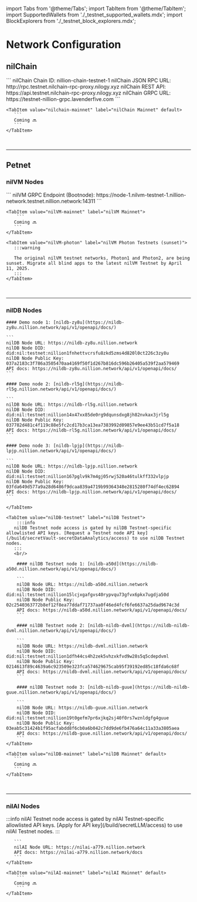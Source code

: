 import Tabs from '@theme/Tabs';
import TabItem from '@theme/TabItem';
import SupportedWallets from './\_testnet_supported_wallets.mdx';
import BlockExplorers from './\_testnet_block_explorers.mdx';

# Network Configuration

## nilChain

<Tabs>
    <TabItem value="nilchain-testnet" label="nilChain Testnet" default>
    ```
       nilChain Chain ID: nillion-chain-testnet-1
       nilChain JSON RPC URL: http://rpc.testnet.nilchain-rpc-proxy.nilogy.xyz
       nilChain REST API: https://api.testnet.nilchain-rpc-proxy.nilogy.xyz
       nilChain GRPC URL: https://testnet-nillion-grpc.lavenderfive.com
    ```
    </TabItem>

    <TabItem value="nilchain-mainnet" label="nilChain Mainnet" default>
       ```
       Coming 🔜
       ```
    </TabItem>

</Tabs>
<br/>

---

## Petnet

### nilVM Nodes

<Tabs>
    <TabItem value="nilVM-testnet" label="nilVM Testnet" default>
    ```
       nilVM GRPC Endpoint (Bootnode): https://node-1.nilvm-testnet-1.nillion-network.testnet.nillion.network:14311
    ```
    </TabItem>

    <TabItem value="nilVM-mainnet" label="nilVM Mainnet">
        ```
       Coming 🔜
       ```
    </TabItem>

    <TabItem value="nilVM-photon" label="nilVM Photon Testnets (sunset)">
       :::warning

       The original nilVM testnet networks, Photon1 and Photon2, are being sunset. Migrate all blind apps to the latest nilVM Testnet by April 11, 2025.
       :::
    </TabItem>

</Tabs>
<br/>

---

### nilDB Nodes

<Tabs>
    <TabItem value="nilDB-demo" label="nilDB Demo Cluster" default>

    #### Demo node 1: [nildb-zy8u](https://nildb-zy8u.nillion.network/api/v1/openapi/docs/)

    ```
    nilDB Node URL: https://nildb-zy8u.nillion.network
    nilDB Node DID: did:nil:testnet:nillion1fnhettvcrsfu8zkd5zms4d820l0ct226c3zy8u
    nilDB Node Public Key: 037a2183c3f786a3505470aa4169f50f1d267b816dc596b26405a539f2aa579469
    API docs: https://nildb-zy8u.nillion.network/api/v1/openapi/docs/
    ```

    #### Demo node 2: [nildb-rl5g](https://nildb-rl5g.nillion.network/api/v1/openapi/docs/)

    ```
    nilDB Node URL: https://nildb-rl5g.nillion.network
    nilDB Node DID: did:nil:testnet:nillion14x47xx85de0rg9dqunsdxg8jh82nvkax3jrl5g
    nilDB Node Public Key: 037782d481c4f119c88e5fc2cd17b3ca13ea7383992d09857e9ee43b51cd7f5a18
    API docs: https://nildb-rl5g.nillion.network/api/v1/openapi/docs/
    ```

    #### Demo node 3: [nildb-lpjp](https://nildb-lpjp.nillion.network/api/v1/openapi/docs/)

    ```
    nilDB Node URL: https://nildb-lpjp.nillion.network
    nilDB Node DID: did:nil:testnet:nillion167pglv9k7m4gj05rwj520a46tulkff332vlpjp
    nilDB Node Public Key: 03fda649d577a9a28d6486f9dcaa839a4719b99364348e2815280f74df4ec62894
    API docs: https://nildb-lpjp.nillion.network/api/v1/openapi/docs/
    ```

    </TabItem>

    <TabItem value="nilDB-testnet" label="nilDB Testnet">
        :::info
       nilDB Testnet node access is gated by nilDB Testnet-specific allowlisted API keys. [Request a Testnet node API key](/build/secretVault-secretDataAnalytics/access) to use nilDB Testnet nodes.
       :::
       <br/>

        #### nilDB Testnet node 1: [nildb-a50d](https://nildb-a50d.nillion.network/api/v1/openapi/docs/)

        ```
        nilDB Node URL: https://nildb-a50d.nillion.network
        nilDB Node DID: did:nil:testnet:nillion15lcjxgafgvs40rypvqu73gfvx6pkx7ugdja50d
        nilDB Node Public Key: 02c2540363772b8ef12f8ea77ddaf71737aa0f46ed4fcf6fe6637a25dad9674c3d
        API docs: https://nildb-a50d.nillion.network/api/v1/openapi/docs/
        ```

        #### nilDB Testnet node 2: [nildb-nildb-dvml](https://nildb-nildb-dvml.nillion.network/api/v1/openapi/docs/)

        ```
        nilDB Node URL: https://nildb-dvml.nillion.network
        nilDB Node DID: did:nil:testnet:nillion1dfh44cs4h2zek5vhzxkfvd9w28s5q5cdepdvml
        nilDB Node Public Key: 0214613f89c4639a6c923509e323fca574629675cab95f39192ed85c18fda6c68f
        API docs: https://nildb-dvml.nillion.network/api/v1/openapi/docs/
        ```

        #### nilDB Testnet node 3: [nildb-nildb-guue](https://nildb-nildb-guue.nillion.network/api/v1/openapi/docs/)

        ```
        nilDB Node URL: https://nildb-guue.nillion.network
        nilDB Node DID: did:nil:testnet:nillion19t0gefm7pr6xjkq2sj40f0rs7wznldgfg4guue
        nilDB Node Public Key: 03eab5c31424b1f95acfabdd8f6cb0a6b042c7dd9de6fb476a64c11a33a3805aea
        API docs: https://nildb-guue.nillion.network/api/v1/openapi/docs/
        ```
    </TabItem>

    <TabItem value="nilDB-mainnet" label="nilDB Mainnet" default>
       ```
       Coming 🔜
       ```
    </TabItem>

</Tabs>
<br/>

---

### nilAI Nodes

<Tabs>
    <TabItem value="nilAI-testnet" label="nilAI Testnet" default>
         :::info
       nilAI Testnet node access is gated by nilAI Testnet-specific allowlisted API keys. [Apply for API key](/build/secretLLM/access) to use nilAI Testnet nodes.
       :::

       ```
       nilAI Node URL: https://nilai-a779.nillion.network
       API docs: https://nilai-a779.nillion.network/docs
       ```
    </TabItem>

    <TabItem value="nilAI-mainnet" label="nilAI Mainnet" default>
        ```
       Coming 🔜
        ```
    </TabItem>

</Tabs>
